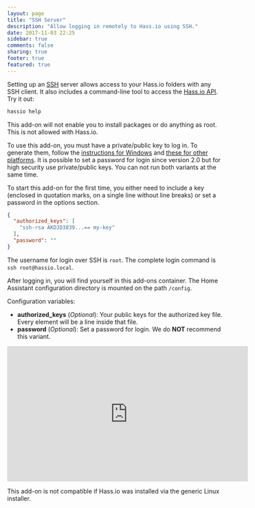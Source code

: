```yaml
---
layout: page
title: "SSH Server"
description: "Allow logging in remotely to Hass.io using SSH."
date: 2017-11-03 22:25
sidebar: true
comments: false
sharing: true
footer: true
featured: true
---
```


Setting up an [SSH](https://openssh.com/) server allows access to your Hass.io folders with any SSH client. It also includes a command-line tool to access the [Hass.io API](https://github.com/home-assistant/hassio/blob/dev/API.md). Try it out:

```bash
hassio help
```

<p class='note'>
This add-on will not enable you to install packages or do anything as root. This is not allowed with Hass.io.
</p>

To use this add-on, you must have a private/public key to log in. To generate them, follow the [instructions for Windows][win] and [these for other platforms][other]. It is possible to set a password for login since version 2.0 but for high security use private/public keys. You can not run both variants at the same time.

To start this add-on for the first time, you either need to include a key (enclosed in quotation marks, on a single line without line breaks) or set a password in the options section. 

```json
{
  "authorized_keys": [
    "ssh-rsa AKDJD3839...== my-key"
  ],
  "password": ""
}
```

The username for login over SSH is `root`. The complete login command is `ssh root@hassio.local`.

After logging in, you will find yourself in this add-ons container. The Home Assistant configuration directory is mounted on the path `/config`.

Configuration variables:

- **authorized_keys** (*Optional*): Your public keys for the authorized key file. Every element will be a line inside that file.
- **password** (*Optional*): Set a password for login. We do **NOT** recommend this variant.


<div class='videoWrapper'>
<iframe width="560" height="315" src="https://www.youtube.com/embed/L7PCPQYwspo" frameborder="0" allowfullscreen></iframe>
</div>

[win]: https://www.digitalocean.com/community/tutorials/how-to-create-ssh-keys-with-putty-to-connect-to-a-vps
[other]: https://help.github.com/articles/generating-a-new-ssh-key-and-adding-it-to-the-ssh-agent/

<p class='note'>
This add-on is not compatible if Hass.io was installed via the generic Linux installer.
</p>
